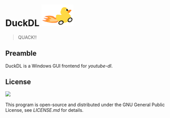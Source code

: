# DuckDL <a href="url"><img src="https://raw.githubusercontent.com/SB-Ansel/DuckDL/development/DuckDL/Resources/Duck.png" width="100" ></a>

> QUACK!!

## Preamble

DuckDL is a Windows GUI frontend for *youtube-dl*.

## License

<a href="url"><img src="https://www.gnu.org/graphics/heckert_gnu.svg" width="100" ></a>

This program is open-source and distributed under the GNU General Public License, see *LICENSE.md* for details.
